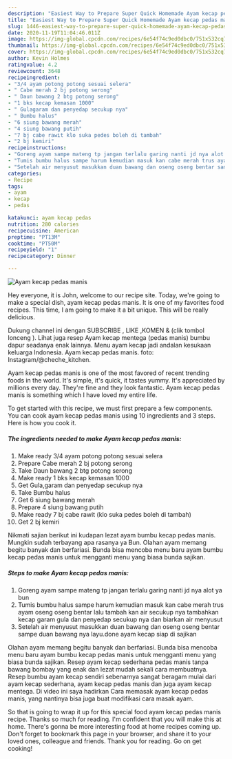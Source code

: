```yaml
---
description: "Easiest Way to Prepare Super Quick Homemade Ayam kecap pedas manis"
title: "Easiest Way to Prepare Super Quick Homemade Ayam kecap pedas manis"
slug: 1446-easiest-way-to-prepare-super-quick-homemade-ayam-kecap-pedas-manis
date: 2020-11-19T11:04:46.011Z
image: https://img-global.cpcdn.com/recipes/6e54f74c9ed0dbc0/751x532cq70/ayam-kecap-pedas-manis-foto-resep-utama.jpg
thumbnail: https://img-global.cpcdn.com/recipes/6e54f74c9ed0dbc0/751x532cq70/ayam-kecap-pedas-manis-foto-resep-utama.jpg
cover: https://img-global.cpcdn.com/recipes/6e54f74c9ed0dbc0/751x532cq70/ayam-kecap-pedas-manis-foto-resep-utama.jpg
author: Kevin Holmes
ratingvalue: 4.2
reviewcount: 3648
recipeingredient:
- "3/4 ayam potong potong sesuai selera"
- " Cabe merah 2 bj potong serong"
- " Daun bawang 2 btg potong serong"
- "1 bks kecap kemasan 1000"
- " Gulagaram dan penyedap secukup nya"
- " Bumbu halus"
- "6 siung bawang merah"
- "4 siung bawang putih"
- "7 bj cabe rawit klo suka pedes boleh di tambah"
- "2 bj kemiri"
recipeinstructions:
- "Goreng ayam sampe mateng tp jangan terlalu garing nanti jd nya alot ya bun"
- "Tumis bumbu halus sampe harum kemudian masuk kan cabe merah trus ayam oseng oseng bentar lalu tambah kan air secukup nya tambahkan kecap garam gula dan penyedap secukup nya dan biarkan air menyusut"
- "Setelah air menyusut masukkan duan bawang dan oseng oseng bentar sampe duan bawang nya layu.done ayam kecap siap di sajikan"
categories:
- Recipe
tags:
- ayam
- kecap
- pedas

katakunci: ayam kecap pedas 
nutrition: 280 calories
recipecuisine: American
preptime: "PT13M"
cooktime: "PT50M"
recipeyield: "1"
recipecategory: Dinner

---
```



![Ayam kecap pedas manis](https://img-global.cpcdn.com/recipes/6e54f74c9ed0dbc0/751x532cq70/ayam-kecap-pedas-manis-foto-resep-utama.jpg)

Hey everyone, it is John, welcome to our recipe site. Today, we're going to make a special dish, ayam kecap pedas manis. It is one of my favorites food recipes. This time, I am going to make it a bit unique. This will be really delicious.

Dukung channel ini dengan SUBSCRIBE , LIKE ,KOMEN &amp; (clik tombol lonceng ). Lihat juga resep Ayam kecap mentega (pedas manis) bumbu dapur seadanya enak lainnya. Menu ayam kecap jadi andalan kesukaan keluarga Indonesia. Ayam kecap pedas manis. foto: Instagram/@cheche_kitchen.

Ayam kecap pedas manis is one of the most favored of recent trending foods in the world. It's simple, it's quick, it tastes yummy. It's appreciated by millions every day. They're fine and they look fantastic. Ayam kecap pedas manis is something which I have loved my entire life.


To get started with this recipe, we must first prepare a few components. You can cook ayam kecap pedas manis using 10 ingredients and 3 steps. Here is how you cook it.

<!--inarticleads1-->

##### The ingredients needed to make Ayam kecap pedas manis:

1. Make ready 3/4 ayam potong potong sesuai selera
1. Prepare  Cabe merah 2 bj potong serong
1. Take  Daun bawang 2 btg potong serong
1. Make ready 1 bks kecap kemasan 1000
1. Get  Gula,garam dan penyedap secukup nya
1. Take  Bumbu halus
1. Get 6 siung bawang merah
1. Prepare 4 siung bawang putih
1. Make ready 7 bj cabe rawit (klo suka pedes boleh di tambah)
1. Get 2 bj kemiri


Nikmati sajian berikut ini kudapan lezat ayam bumbu kecap pedas manis. Mungkin sudah terbayang apa rasanya ya Bun. Olahan ayam memang begitu banyak dan berfariasi. Bunda bisa mencoba menu baru ayam bumbu kecap pedas manis untuk mengganti menu yang biasa bunda sajikan. 

<!--inarticleads2-->

##### Steps to make Ayam kecap pedas manis:

1. Goreng ayam sampe mateng tp jangan terlalu garing nanti jd nya alot ya bun
1. Tumis bumbu halus sampe harum kemudian masuk kan cabe merah trus ayam oseng oseng bentar lalu tambah kan air secukup nya tambahkan kecap garam gula dan penyedap secukup nya dan biarkan air menyusut
1. Setelah air menyusut masukkan duan bawang dan oseng oseng bentar sampe duan bawang nya layu.done ayam kecap siap di sajikan


Olahan ayam memang begitu banyak dan berfariasi. Bunda bisa mencoba menu baru ayam bumbu kecap pedas manis untuk mengganti menu yang biasa bunda sajikan. Resep ayam kecap sederhana pedas manis tanpa bawang bombay yang enak dan lezat mudah sekali cara membuatnya. Resep bumbu ayam kecap sendiri sebenarnya sangat beragam mulai dari ayam kecap sederhana, ayam kecap pedas manis dan juga ayam kecap mentega. Di video ini saya hadirkan Cara memasak ayam kecap pedas manis, yang nantinya bisa juga buat modifikasi cara masak ayam. 

So that is going to wrap it up for this special food ayam kecap pedas manis recipe. Thanks so much for reading. I'm confident that you will make this at home. There's gonna be more interesting food at home recipes coming up. Don't forget to bookmark this page in your browser, and share it to your loved ones, colleague and friends. Thank you for reading. Go on get cooking!
